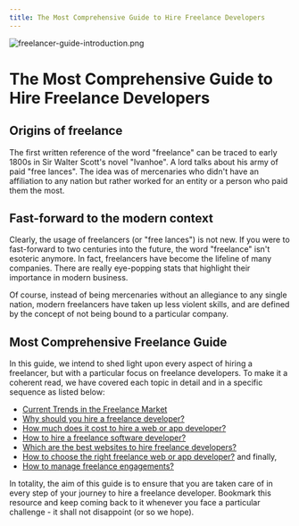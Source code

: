 ```yaml
---
title: The Most Comprehensive Guide to Hire Freelance Developers
---
```


![freelancer-guide-introduction.png](/assets/freelancer-guide-introdution.png)

# The Most Comprehensive Guide to Hire Freelance Developers

## Origins of freelance
The first written reference of the word "freelance" can be traced to early 1800s in Sir Walter Scott's novel "Ivanhoe". A lord talks about his army of paid "free lances". The idea was of mercenaries who didn't have an affiliation to any nation but rather worked for an entity or a person who paid them the most.

## Fast-forward to the modern context
Clearly, the usage of freelancers (or "free lances") is not new. If you were to fast-forward to two centuries into the future, the word "freelance" isn't esoteric anymore. In fact, freelancers have become the lifeline of many companies. There are really eye-popping stats that highlight their importance in modern business.

Of course, instead of being mercenaries without an allegiance to any single nation, modern freelancers have taken up less violent skills, and are defined by the concept of not being bound to a particular company.


## Most Comprehensive Freelance Guide
In this guide, we intend to shed light upon every aspect of hiring a freelancer, but with a particular focus on freelance developers. To make it a coherent read, we have covered each topic in detail and in a specific sequence as listed below:

* [Current Trends in the Freelance Market](/2-current-trends.md)
* [Why should you hire a freelance developer?](3-why-should-you-hire-a-freelance-developer.md)
* [How much does it cost to hire a web or app developer?](4-how-much-does-it-cost-to-hire-a-developer.md)
* [How to hire a freelance software developer?](5-how-to-hire-a-freelance-software-developer.md)
* [Which are the best websites to hire freelance developers?](6-top-7-freelance-websites-to-hire-developers.md)
* [How to choose the right freelance web or app developer?](7-how-to-choose-the-right-freelance-web-or-app-developer.md)
and finally,
* [How to manage freelance engagements?](8-how-to-manage-a-freelance-project)

In totality, the aim of this guide is to ensure that you are taken care of in every step of your journey to hire a freelance developer. Bookmark this resource and keep coming back to it whenever you face a particular challenge - it shall not disappoint (or so we hope).
